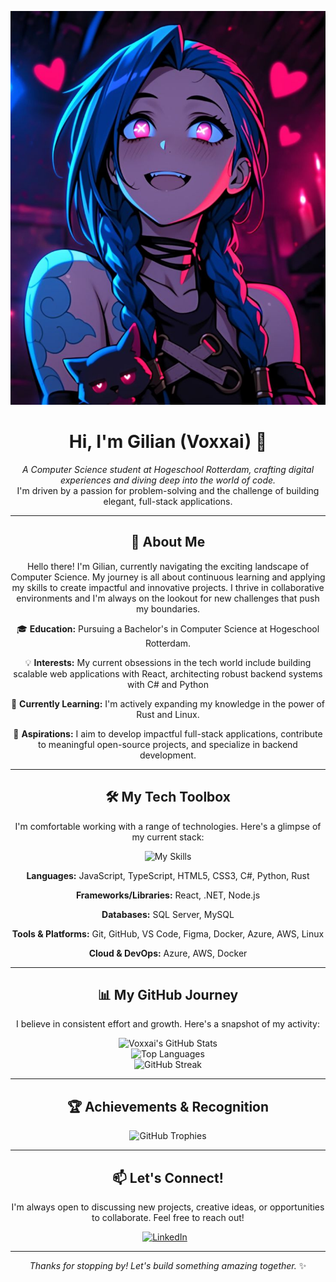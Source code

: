 <p align="center">
  <img src="https://raw.githubusercontent.com/Voxxai/Voxxai/main/Jinx_pfp.jpg" alt="Voxxai Banner" width="800"/>
</p>

<h1 align="center">Hi, I'm Gilian (Voxxai) 👋</h1>

<p align="center">
  <em>A Computer Science student at Hogeschool Rotterdam, crafting digital experiences and diving deep into the world of code.</em>
  <br />
  I'm driven by a passion for problem-solving and the challenge of building elegant, full-stack applications.
</p>

---

<h2 align="center">🚀 About Me</h2>

<p align="center">Hello there! I'm Gilian, currently navigating the exciting landscape of Computer Science. My journey is all about continuous learning and applying my skills to create impactful and innovative projects. I thrive in collaborative environments and I'm always on the lookout for new challenges that push my boundaries.</p>

<p align="center">🎓 <strong>Education:</strong> Pursuing a Bachelor's in Computer Science at Hogeschool Rotterdam.</p>
<p align="center">💡 <strong>Interests:</strong> My current obsessions in the tech world include building scalable web applications with React, architecting robust backend systems with C# and Python</p>
<p align="center">🌱 <strong>Currently Learning:</strong> I'm actively expanding my knowledge in the power of Rust and Linux.</p>
<p align="center">🎯 <strong>Aspirations:</strong> I aim to develop impactful full-stack applications, contribute to meaningful open-source projects, and specialize in backend development.</p>

---

<h2 align="center">🛠️ My Tech Toolbox</h2>

<p align="center">I'm comfortable working with a range of technologies. Here's a glimpse of my current stack:</p>

<p align="center">
  <img src="https://skillicons.dev/icons?i=js,ts,html,css,react,cs,dotnet,python,nodejs,mysql,mssql,git,github,vscode,figma,docker,azure,aws,linux,rust&theme=light&perline=10" alt="My Skills"/>
</p>

<p align="center"><strong>Languages:</strong> JavaScript, TypeScript, HTML5, CSS3, C#, Python, Rust</p>
<p align="center"><strong>Frameworks/Libraries:</strong> React, .NET, Node.js</p>
<p align="center"><strong>Databases:</strong> SQL Server, MySQL</p>
<p align="center"><strong>Tools & Platforms:</strong> Git, GitHub, VS Code, Figma, Docker, Azure, AWS, Linux</p>
<p align="center"><strong>Cloud & DevOps:</strong> Azure, AWS, Docker</p>

---

<h2 align="center">📊 My GitHub Journey</h2>

<p align="center">I believe in consistent effort and growth. Here's a snapshot of my activity:</p>

<p align="center">
  <img alt="Voxxai's GitHub Stats" src="https://github-readme-stats.vercel.app/api?username=Voxxai&show_icons=true&theme=tokyonight&count_private=true&include_all_commits=true&hide_border=true&rank_icon=github"/>
  <br/>
  <img alt="Top Languages" src="https://github-readme-stats.vercel.app/api/top-langs/?username=Voxxai&layout=compact&theme=tokyonight&hide_border=true"/>
  <br/>
  <img alt="GitHub Streak" src="https://streak-stats.demolab.com/?user=Voxxai&theme=tokyonight&hide_border=true&date_format=M%20j%5B%2C%20Y%5D"/>
</p>

---

<h2 align="center">🏆 Achievements & Recognition</h2>

<p align="center">
  <img src="https://github-profile-trophy.vercel.app/?username=Voxxai&theme=tokyonight&margin-w=15&margin-h=15&no-frame=true&column=-1" alt="GitHub Trophies"/>
</p>

---

<h2 align="center">📫 Let's Connect!</h2>

<p align="center">I'm always open to discussing new projects, creative ideas, or opportunities to collaborate. Feel free to reach out!</p>

<p align="center">
  <a href="https://www.linkedin.com/in/gilian-kranendonk/" target="_blank" style="margin-right: 10px;">
    <img src="https://img.shields.io/badge/LinkedIn-%230077B5.svg?&style=for-the-badge&logo=linkedin&logoColor=white" alt="LinkedIn"/>
  </a>
</p>

---

<p align="center">
  <em>Thanks for stopping by! Let's build something amazing together.</em> ✨
</p>
